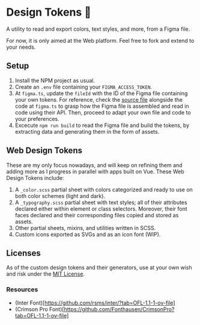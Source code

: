 # Design Tokens 🎨

A utility to read and export colors, text styles, and more, from a Figma file.

For now, it is only aimed at the Web platform. Feel free to fork and extend to your needs.

## Setup

1. Install the NPM project as usual.
1. Create an `.env` file containing your `FIGMA_ACCESS_TOKEN`.
1. At `figma.ts`, update the `fileId` with the ID of the Figma file containing your own tokens. For reference, check the [source file](https://www.figma.com/design/bINVy3ZxKbDUh4Hs1PijwI/Design-Tokens) alongside the code at `figma.ts` to grasp how the Figma file is assembled and read in code using their API. Then, proceed to adapt your own file and code to your preferences.
1. Excecute `npm run build` to read the Figma file and build the tokens, by extracting data and generating them in the form of assets.

## Web Design Tokens

These are my only focus nowadays, and will keep on refining them and adding more as I progress in parallel with apps built on Vue. These Web Design Tokens include:
1. A `_color.scss` partial sheet with colors categorized and ready to use on both color schemes (light and dark).
1. A `_typography.scss` partial sheet with text styles; all of their attributes declared either within element or class selectors. Moreover, their font faces declared and their corresponding files copied and stored as assets.
1. Other partial sheets, mixins, and utilities written in SCSS.
1. Custom icons exported as SVGs and as an icon font (WIP).

## Licenses

As of the custom design tokens and their generators, use at your own wish and risk under the [MIT License]("./LICENSE").

### Resources

* (Inter Font)[https://github.com/rsms/inter/?tab=OFL-1.1-1-ov-file]
* (Crimson Pro Font)[https://github.com/Fonthausen/CrimsonPro?tab=OFL-1.1-1-ov-file]
